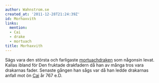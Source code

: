 ```yaml
---
author: Wahnstrom.se
created_at: '2011-12-28T21:24:39Z'
id: Morhaxvith
links:
  mention:
  - Cai
  - drake
  - mortuach
title: Morhaxvith
---
```


Sägs vara den största och farligaste [mortuach][][draken] som någonsin levat. Kallas ibland för Den
fruktade drakfadern då han av många tros vara drakarnas fader. Senaste gången han sågs var då han
ledde drakarnas anfall mot ön [Cai] år 767 e.D.

  [mortuach]: mortuach
  [draken]: drake
  [Cai]: Cai